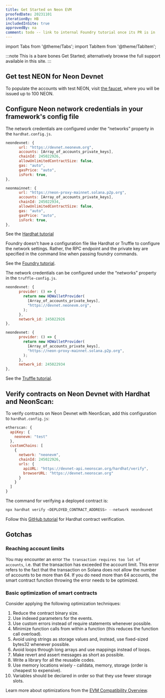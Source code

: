 ```yaml
---
title: Get Started on Neon EVM
proofedDate: 20231101
iterationBy: HB
includedInSite: true
approvedBy: na
comment: todo -- link to internal Foundry tutorial once its PR is in
---
```


import Tabs from '@theme/Tabs';
import TabItem from '@theme/TabItem';

:::note
This is a bare bones Get Started; alternatively browse the full support available in this site.
::: 


## Get test NEON for Neon Devnet

To populate the accounts with test NEON, visit [the faucet](https://neonfaucet.org), where you will be issued up to 100 NEON.

## Configure Neon network credentials in your framework's config file

<Tabs>
  <TabItem value="Hardhat" label="Hardhat" default>

The network credentials are configured under the “networks” property in the `hardhat.config.js`.

<Tabs>
  <TabItem value="Devnet" label="Devnet" default>

```jsx
neondevnet: {
      url: "https://devnet.neonevm.org",
      accounts: [Array_of_accounts_private_keys],
      chainId: 245022926,
      allowUnlimitedContractSize: false,
      gas: "auto",
      gasPrice: "auto",
      isFork: true,
},
```

</TabItem>

<TabItem value="Mainnet" label="Mainnet" default>

```jsx
neonmainnet: {
      url: "https://neon-proxy-mainnet.solana.p2p.org",
      accounts: [Array_of_accounts_private_keys],
      chainId: 245022934,
      allowUnlimitedContractSize: false,
      gas: "auto",
      gasPrice: "auto",
      isFork: true,
},
```

</TabItem>
</Tabs>

See the [Hardhat tutorial](https://docs.neonfoundation.io/docs/developing/deploy_facilities/configure_hardhat)

<!-- todo find alt fix for Docusaurus issue with tabs -- links not rendering See the [Hardhat tutorial](/docs/deploy_facilities/configure_hardhat). -->

</TabItem>

<TabItem value="Foundry" label="Foundry" default>

Foundry doesn’t have a configuration file like Hardhat or Truffle to configure the network settings. Rather, the RPC endpoint and the private key are specified in the command line when passing foundry commands. 

See the [Foundry tutorial](https://github.com/neonlabsorg/neon-tutorials/tree/main/foundry).

</TabItem>

<TabItem value="Truffle" label="Truffle" default>

The network credentials can be configured under the “networks” property in the `truffle-config.js`.

<Tabs>
  <TabItem value="Devnet" label="Devnet" default>

```jsx
neondevnet: {
      provider: () => {
        return new HDWalletProvider(
          [Array_of_accounts_private_keys],
          "https://devnet.neonevm.org",
        );
      },
      network_id: 245022926
},
```

</TabItem>
<TabItem value="Mainnet" label="Mainnet" default>

```jsx
neondevnet: {
      provider: () => {
        return new HDWalletProvider(
          [Array_of_accounts_private_keys],
          "https://neon-proxy-mainnet.solana.p2p.org",
        );
      },
      network_id: 245022934
},
```

</TabItem>
</Tabs>

See the [Truffle tutorial](https://docs.neonfoundation.io/docs/developing/deploy_facilities/configure_truffle).

<!-- Docusaurus issue with relative links inside tabs>> See the [Truffle tutorial](/docs/developing/deploy_facilities/using_truffle). -->

</TabItem>
</Tabs>

## Verify contracts on Neon Devnet with Hardhat and NeonScan:

To verify contracts on Neon Devnet with NeonScan, add this configuration to `hardhat.config.js`:

```jsx
etherscan: {
  apiKey: {
    neonevm: "test"
  },
  customChains: [
    {
      network: "neonevm",
      chainId: 245022926,
      urls: {
        apiURL: "https://devnet-api.neonscan.org/hardhat/verify",
        browserURL: "https://devnet.neonscan.org"
      }
    }
  ]
}
```

The command for verifying a deployed contract is:

```jsx
npx hardhat verify <DEPLOYED_CONTRACT_ADDRESS> --network neondevnet
```

Follow this [GitHub tutorial](https://github.com/neonlabsorg/neon-tutorials/tree/main/hardhat) for Hardhat contract verification.

## Gotchas

### Reaching account limits

You may encounter an error `The transaction requires too lot of accounts`, i.e. that the transaction has exceeded the account limit. This error refers to the fact that the transaction on Solana does not allow the number of accounts to be more than 64. If you do need more than 64 accounts, the smart contract function throwing the error needs to be optimized.

### Basic optimization of smart contracts

Consider applying the following optimization techniques:

1. Reduce the contract binary size.
2. Use indexed parameters for the events.
3. Use custom errors instead of require statements whenever possible.
4. Minimize function calls from within a function (this reduces the function call overload).
5. Avoid using strings as storage values and, instead, use fixed-sized bytes32 whenever possible.
6. Avoid loops through long arrays and use mappings instead of loops.
7. Make revert and assert messages as short as possible.
8. Write a library for all the reusable codes.
9. Use memory locations wisely - calldata, memory, storage (order is cheapest to expensive).
10. Variables should be declared in order so that they use fewer storage slots.

Learn more about optimizations from the [EVM Compatibility Overview](/docs/evm_compatibility/overview).
